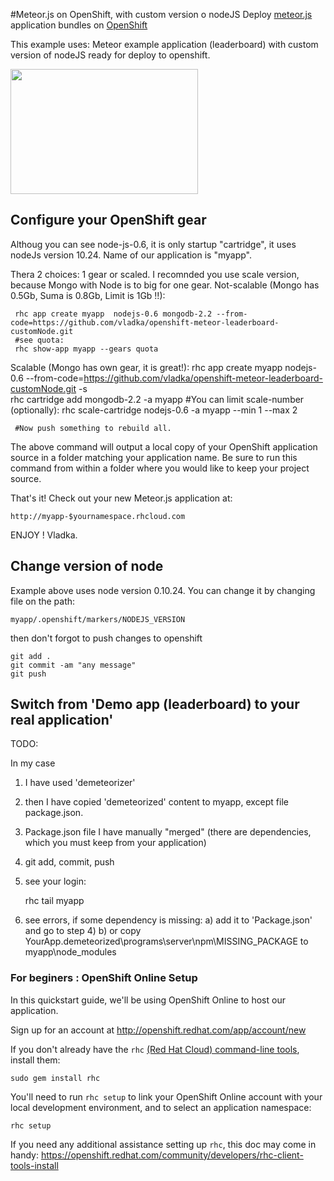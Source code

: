 #Meteor.js on OpenShift, with custom version o nodeJS
Deploy [meteor.js](http://meteor.com/) application bundles on [OpenShift](http://openshift.com/)

This example uses: Meteor example application (leaderboard) with custom version of nodeJS ready for deploy to openshift.


<a href='https://openshift.redhat.com/community/blogs/cloudy-with-a-chance-of-meteorjs'><img width="300" height="200" src='https://www.meteor.com/universe.png'/></a>

## Configure your OpenShift gear 
 Althoug you can see node-js-0.6, it is only startup "cartridge", it uses nodeJs version 10.24.  Name of our application is "myapp". 

 Thera 2 choices: 1 gear or scaled. I recomnded you use scale version, because Mongo with Node is to big for one gear.
 Not-scalable (Mongo has 0.5Gb, Suma is 0.8Gb, Limit is 1Gb !!): 
     
     rhc app create myapp  nodejs-0.6 mongodb-2.2 --from-code=https://github.com/vladka/openshift-meteor-leaderboard-customNode.git
     #see quota:
     rhc show-app myapp --gears quota

 Scalable (Mongo has own gear, it is great!):
     rhc app create myapp  nodejs-0.6 --from-code=https://github.com/vladka/openshift-meteor-leaderboard-customNode.git -s     
     rhc cartridge add mongodb-2.2 -a myapp
     #You can limit scale-number (optionally):
     rhc scale-cartridge nodejs-0.6 -a myapp --min 1 --max 2

     #Now push something to rebuild all.

The above command will output a local copy of your OpenShift application source in a folder matching your application name.  Be sure to run this command from within a folder where you would like to keep your project source.

That's it! Check out your new Meteor.js application at:

    http://myapp-$yournamespace.rhcloud.com

ENJOY ! Vladka.

## Change version of node
 Example above uses node version 0.10.24. 
 You can change it by changing file 
 on the path: 

    myapp/.openshift/markers/NODEJS_VERSION 

then don't forgot to push changes to openshift 
   
    git add . 
    git commit -am "any message"
    git push

## Switch from 'Demo app (leaderboard) to your real application'

TODO: 

In my case 
1) I have used 'demeteorizer'
2) then I have copied 'demeteorized' content to myapp, except file package.json.
3) Package.json file I have manually "merged" (there are dependencies, which you must keep from your application)
4) git add, commit, push
5) see your login: 
    
    rhc tail myapp

6) see errors, if some dependency is missing: 
 a) add it to 'Package.json' and go to step 4)
 b) or copy YourApp\.demeteorized\programs\server\npm\MISSING_PACKAGE to myapp\node_modules




### For beginers : OpenShift Online Setup 
In this quickstart guide, we'll be using OpenShift Online to host our application.

Sign up for an account at http://openshift.redhat.com/app/account/new

If you don't already have the `rhc` [(Red Hat Cloud) command-line tools](https://openshift.redhat.com/community/get-started#cli), install them:

    sudo gem install rhc

You'll need to run `rhc setup` to link your OpenShift Online account with your local development environment, and to select an application namespace:

    rhc setup

If you need any additional assistance setting up `rhc`, this doc may come in handy: https://openshift.redhat.com/community/developers/rhc-client-tools-install
